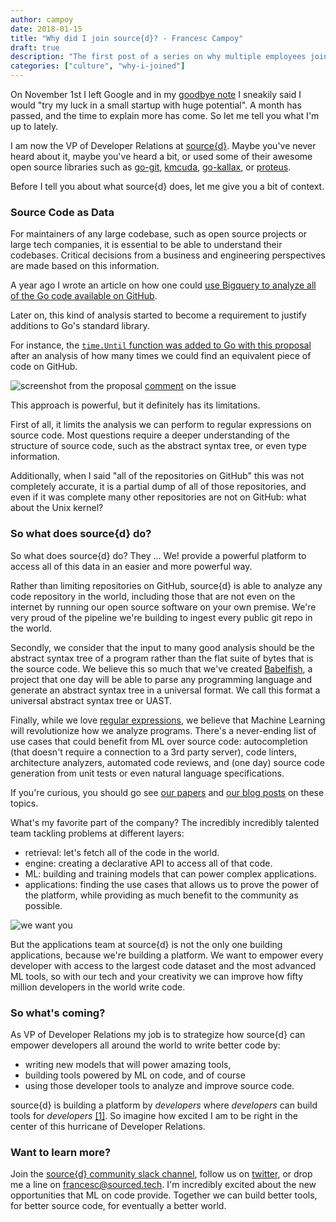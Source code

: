 ```yaml
---
author: campoy
date: 2018-01-15
title: "Why did I join source{d}? - Francesc Campoy"
draft: true
description: "The first post of a series on why multiple employees joined source{d}. This one is by Francesc Campoy."
categories: ["culture", "why-i-joined"] 
---
```


On November 1st I left Google and in my
[goodbye note](https://medium.com/@francesc/thanks-and-goodbye-google-friends-3caf770a66dc)
I sneakily said I would "try my luck in a small startup with huge potential".
A month has passed, and the time to explain more has come.
So let me tell you what I'm up to lately.

I am now the VP of Developer Relations at [source{d}](https://sourced.tech).
Maybe you've never heard about it, maybe you've heard a bit, or used some of
their awesome open source libraries such as
[go-git](https://github.com/src-d/go-git),
[kmcuda](https://github.com/src-d/kmcuda),
[go-kallax](https://github.com/src-d/go-kallax), or
[proteus](https://github.com/src-d/proteus).

Before I tell you about what source{d} does, let me give you a bit of
context.

### Source Code as Data

For maintainers of any large codebase, such as open source projects or large
tech companies, it is essential to be able to understand their codebases.
Critical decisions from a business and engineering perspectives are made
based on this information.

A year ago I wrote an article on how one could
[use Bigquery to analyze all of the Go code available on GitHub]((https://medium.com/google-cloud/analyzing-go-code-with-bigquery-485c70c3b451)).

Later on, this kind of analysis started to become a requirement to justify
additions to Go's standard library.

For instance, the
[`time.Until` function was added to Go with this proposal](https://github.com/golang/go/issues/14595) after an analysis of
how many times we could find an equivalent piece of code on GitHub.

![screenshot from the proposal](/post/why-i-joined-sourced-francesc/issue.png)
[comment](https://github.com/golang/go/issues/14595#issuecomment-235651095) on the issue

This approach is powerful, but it definitely has its limitations.

First of all, it limits the analysis we can perform to regular expressions
on source code. Most questions require a deeper understanding of the structure
of source code, such as the abstract syntax tree, or even type information.

Additionally, when I said "all of the repositories on GitHub" this was not completely
accurate, it is a partial dump of all of those repositories, and even if it was complete
many other repositories are not on GitHub: what about the Unix kernel?

### So what does source{d} do?

So what does source{d} do? They ... We! provide a powerful platform to access all of this
data in an easier and more powerful way.

Rather than limiting repositories on GitHub, source{d} is able to analyze any code
repository in the world, including those that are not even on the internet by running
our open source software on your own premise.
We're very proud of the pipeline we're building to ingest every public git repo in the world.

Secondly, we consider that the input to many good analysis should be the abstract syntax
tree of a program rather than the flat suite of bytes that is the source code.
We believe this so much that we've created [Babelfish](https://doc.bblf.sh/), a project that
one day will be able to parse any programming language and generate an abstract syntax
tree in a universal format. We call this format a universal abstract syntax tree or UAST.

Finally, while we love [regular expressions](https://xkcd.com/208/), we believe that Machine Learning will
revolutionize how we analyze programs. There's a never-ending list of use cases that could benefit from ML
over source code: autocompletion (that doesn't require a connection to a 3rd party server),
code linters, architecture analyzers, automated code reviews, and (one day) source code generation
from unit tests or even natural language specifications.

If you're curious, you should go see [our papers](https://arxiv.org/abs/1704.00135) and
[our blog posts](https://blog.sourced.tech/) on these topics.

What's my favorite part of the company? The incredibly incredibly talented team tackling
problems at different layers:

- retrieval: let's fetch all of the code in the world.
- engine: creating a declarative API to access all of that code.
- ML: building and training models that can power complex applications.
- applications: finding the use cases that allows us to prove the power of the platform, while providing as much benefit to the community as possible.

![we want you](/post/why-i-joined-sourced-francesc/wewantyou.jpg)

But the applications team at source{d} is not the only one building applications,
because we're building a platform. We want to empower every developer with access
to the largest code dataset and the most advanced ML tools, so with our tech and your
creativity we can improve how fifty million developers in the world write code.

### So what's coming?

As VP of Developer Relations my job is to strategize how source{d} can empower developers
all around the world to write better code by:

- writing new models that will power amazing tools,
- building tools powered by ML on code, and of course
- using those developer tools to analyze and improve source code.

source{d} is building a platform by *developers* where *developers* can build tools for *developers* [[1]](https://www.youtube.com/watch?v=KMU0tzLwhbE).
So imagine how excited I am to be right in the center of this hurricane of Developer Relations.

### Want to learn more?

Join the [source{d} community slack channel](https://sourced.tech/), follow us on
[twitter](https://twitter.com/srcd_), or drop me a line on francesc@sourced.tech.
I'm incredibly excited about the new opportunities that ML on code provide. Together we
can build better tools, for better source code, for eventually a better world.
